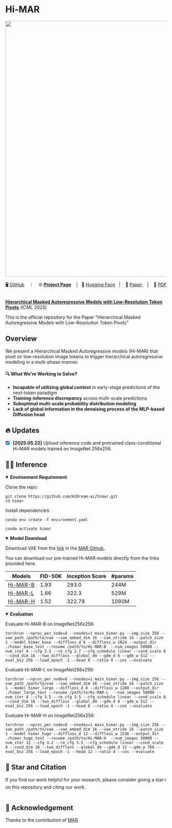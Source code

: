 # Hi-MAR

<p align="center">
    <img src="assets/show_imgs.png" width="800"/>
<p>

<p align="center">
    🖥️ <a href="https://github.com/HiDream-ai/himar">GitHub</a> &nbsp&nbsp ｜ &nbsp&nbsp  🌐 <a href="https://Tom-zgt.github.io/Hi-MAR-page/"><b>Project Page</b></a> &nbsp&nbsp  | &nbsp&nbsp🤗 <a href="https://huggingface.co/HiDream-ai/Hi-MAR/tree/main">Hugging Face</a>&nbsp&nbsp | &nbsp&nbsp 📑 <a href="">Paper </a> &nbsp&nbsp | &nbsp&nbsp 📖 <a href="">PDF</a> &nbsp&nbsp 
<br>

[**Hierarchical Masked Autoregressive Models with Low-Resolution Token Pivots**](https://Tom-zgt.github.io/Hi-MAR-page/) (ICML 2025)<be>

This is the official repository for the Paper "Hierarchical Masked Autoregressive Models with Low-Resolution Token Pivots"

## Overview

We present a Hierarchical Masked Autoregressive models (Hi-MAR) that pivot on low-resolution image tokens to trigger hierarchical autoregressive modeling in a multi-phase manner.

#### 🔍 What We're Working to Solve?

- **Incapable of utilizing global context** in early-stage predictions of the next-token paradigm
- **Training-inference discrepancy** across multi-scale predictions
- **Suboptimal multi-scale probability distribution modeling** 
- **Lack of global information in the denoising process of the MLP-based Diffusion head**


## 🔥 Updates

- [x] **\[2025.05.22\]** Upload inference code and pretrained class-conditional Hi-MAR models trained on ImageNet 256x256.

## 🏃🏼 Inference

<details open>
<summary><strong>Environment Requirement</strong></summary>


Clone the repo:

```
git clone https://github.com/HiDream-ai/himar.git
cd himar
```

Install dependencies:

```
conda env create -f environment.yaml

conda activate himar
```

</details>

<details open>
<summary><strong>Model Download</strong></summary>

Download VAE from the [link](https://www.dropbox.com/scl/fi/hhmuvaiacrarfg28qxhwz/kl16.ckpt?rlkey=l44xipsezc8atcffdp4q7mwmh&dl=0) in the [MAR Github](https://github.com/LTH14/mar/).

You can download our pre-trained Hi-MAR models directly from the links provided here.

| Models                                                       | FID-50K | Inception Score | #params |
| ------------------------------------------------------------ | ------- | --------------- | ------- |
| [Hi-MAR-B](https://huggingface.co/HiDream-ai/Hi-MAR/blob/main/Hi-MAR-B/checkpoint-last.pth) | 1.93    | 293.0           | 244M    |
| [Hi-MAR-L](https://huggingface.co/HiDream-ai/Hi-MAR/blob/main/Hi-MAR-L/checkpoint-last.pth) | 1.66    | 322.3           | 529M    |
| [Hi-MAR-H](https://huggingface.co/HiDream-ai/Hi-MAR/blob/main/Hi-MAR-H/checkpoint-last.pth) | 1.52    | 322.78          | 1090M   |

</details>

<details open>
<summary><strong>Evaluation</strong></summary>

Evaluate Hi-MAR-B on ImageNet256x256:

```
torchrun --nproc_per_node=8 --nnodes=1 main_himar.py --img_size 256 --vae_path /path/to/vae --vae_embed_dim 16 --vae_stride 16 --patch_size 1 --model himar_base --diffloss_d 6 --diffloss_w 1024 --output_dir ./himar_base_test --resume /path/to/Hi-MAR-B  --num_images 50000 --num_iter 4 --cfg 2.5 --re_cfg 2.7 --cfg_schedule linear --cond_scale 8 --cond_dim 16 --two_diffloss --global_dm --gdm_d 6 --gdm_w 512 --eval_bsz 256 --load_epoch -1 --head 8 --ratio 4 --cos --evaluate
```

Evaluate Hi-MAR-L on ImageNet256x256:

```
torchrun --nproc_per_node=8 --nnodes=1 main_himar.py --img_size 256 --vae_path /path/to/vae --vae_embed_dim 16 --vae_stride 16 --patch_size 1 --model himar_large --diffloss_d 8 --diffloss_w 1280 --output_dir ./himar_large_test --resume /path/to/Hi-MAR-L  --num_images 50000 --num_iter 4 --cfg 3.5 --re_cfg 3.5 --cfg_schedule linear --cond_scale 8 --cond_dim 16 --two_diffloss --global_dm --gdm_d 8 --gdm_w 512 --eval_bsz 256 --load_epoch -1 --head 8 --ratio 4 --cos --evaluate
```

Evaluate Hi-MAR-H on ImageNet256x256:

```
torchrun --nproc_per_node=8 --nnodes=1 main_himar.py --img_size 256 --vae_path /path/to/vae --vae_embed_dim 16 --vae_stride 16 --patch_size 1 --model himar_huge --diffloss_d 12 --diffloss_w 1536 --output_dir ./himar_huge_test --resume /path/to/Hi-MAR-H  --num_images 50000 --num_iter 12 --cfg 3.2 --re_cfg 5.5 --cfg_schedule linear --cond_scale 8 --cond_dim 16 --two_diffloss --global_dm --gdm_d 12 --gdm_w 768 --eval_bsz 256 --load_epoch -1 --head 12 --ratio 4 --cos --evaluate
```

</details>


## 🌟 Star and Citation

If you find our work helpful for your research, please consider giving a star⭐ on this repository and citing our work.

```

```


## 💖 Acknowledgement

<span id="acknowledgement"></span>

Thanks to the contribution of [MAR](https://github.com/LTH14/mar)
